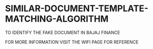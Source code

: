 # SIMILAR-DOCUMENT-TEMPLATE-MATCHING-ALGORITHM
TO IDENTIFY THE FAKE DOCUMENT IN BAJAJ FINANCE


FOR MORE INFORMATION VISIT THE WIFI PAGE FOR REFERENCE 

